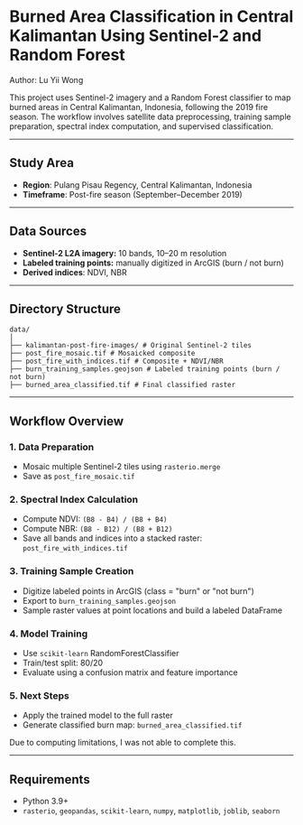 # Burned Area Classification in Central Kalimantan Using Sentinel-2 and Random Forest
Author: Lu Yii Wong

This project uses Sentinel-2 imagery and a Random Forest classifier to map burned areas in Central Kalimantan, Indonesia, following the 2019 fire season. The workflow involves satellite data preprocessing, training sample preparation, spectral index computation, and supervised classification.

---

## Study Area

- **Region**: Pulang Pisau Regency, Central Kalimantan, Indonesia
- **Timeframe**: Post-fire season (September–December 2019)

---

## Data Sources

- **Sentinel-2 L2A imagery:** 10 bands, 10–20 m resolution
- **Labeled training points:** manually digitized in ArcGIS (burn / not burn)
- **Derived indices**: NDVI, NBR

---

## Directory Structure
```
data/
│
├── kalimantan-post-fire-images/ # Original Sentinel-2 tiles
├── post_fire_mosaic.tif # Mosaicked composite
├── post_fire_with_indices.tif # Composite + NDVI/NBR
├── burn_training_samples.geojson # Labeled training points (burn / not burn)
├── burned_area_classified.tif # Final classified raster
```

---

## Workflow Overview

### 1. **Data Preparation**
- Mosaic multiple Sentinel-2 tiles using `rasterio.merge`
- Save as `post_fire_mosaic.tif`

### 2. **Spectral Index Calculation**
- Compute NDVI: `(B8 - B4) / (B8 + B4)`
- Compute NBR: `(B8 - B12) / (B8 + B12)`
- Save all bands and indices into a stacked raster: `post_fire_with_indices.tif`

### 3. **Training Sample Creation**
- Digitize labeled points in ArcGIS (class = "burn" or "not burn")
- Export to `burn_training_samples.geojson`
- Sample raster values at point locations and build a labeled DataFrame

### 4. **Model Training**
- Use `scikit-learn` RandomForestClassifier
- Train/test split: 80/20
- Evaluate using a confusion matrix and feature importance

### 5. **Next Steps** 
- Apply the trained model to the full raster
- Generate classified burn map: `burned_area_classified.tif`

Due to computing limitations, I was not able to complete this.

---

## Requirements

- Python 3.9+
- `rasterio`, `geopandas`, `scikit-learn`, `numpy`, `matplotlib`, `joblib`, `seaborn`


